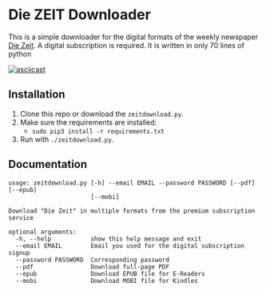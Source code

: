 # Die ZEIT Downloader

This is a simple downloader for the digital formats of the weekly newspaper [Die Zeit](https://www.zeit.de). A digital subscription is required.
It is written in only 70 lines of python

[![asciicast](https://asciinema.org/a/2Eg8PPKI47iFGxRYFP8Kigqz3.svg)](https://asciinema.org/a/2Eg8PPKI47iFGxRYFP8Kigqz3)

## Installation

1. Clone this repo or download the `zeitdownload.py`.
2. Make sure the requirements are installed:
    * `sudo pip3 install -r requirements.txt`
3. Run with `./zeitdownload.py`.

## Documentation

```
usage: zeitdownload.py [-h] --email EMAIL --password PASSWORD [--pdf] [--epub]
                       [--mobi]

Download "Die Zeit" in multiple formats from the premium subscription service

optional arguments:
  -h, --help           show this help message and exit
  --email EMAIL        Email you used for the digital subscription signup
  --password PASSWORD  Corresponding password
  --pdf                Download full-page PDF
  --epub               Download EPUB file for E-Readers
  --mobi               Download MOBI file for Kindles
```
